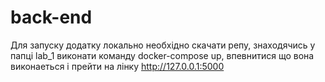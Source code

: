 # back-end
Для запуску додатку локально необхідно скачати репу, знаходячись у папці lab_1 виконати команду docker-compose up, впевнитися що вона виконаеться і прейти на лінку http://127.0.0.1:5000
